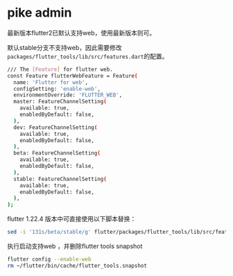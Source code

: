 # pike admin

最新版本flutter2已默认支持web，使用最新版本则可。

默认stable分支不支持web，因此需要修改`packages/flutter_tools/lib/src/features.dart`的配置。

```bash
/// The [Feature] for flutter web.
const Feature flutterWebFeature = Feature(
  name: 'Flutter for web',
  configSetting: 'enable-web',
  environmentOverride: 'FLUTTER_WEB',
  master: FeatureChannelSetting(
    available: true,
    enabledByDefault: false,
  ),
  dev: FeatureChannelSetting(
    available: true,
    enabledByDefault: false,
  ),
  beta: FeatureChannelSetting(
    available: true,
    enabledByDefault: false,
  ),
  stable: FeatureChannelSetting(
    available: true,
    enabledByDefault: false,
  ),
);
```

flutter 1.22.4 版本中可直接使用以下脚本替换：

```bash
sed -i '131s/beta/stable/g' flutter/packages/flutter_tools/lib/src/features.dart 
```

执行启动支持web ，并删除flutter tools snapshot

```bash
flutter config --enable-web
rm ~/flutter/bin/cache/flutter_tools.snapshot
```